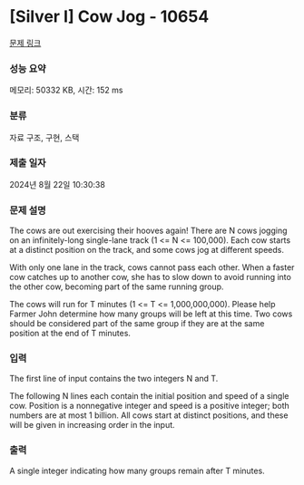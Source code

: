 # [Silver I] Cow Jog - 10654 

[문제 링크](https://www.acmicpc.net/problem/10654) 

### 성능 요약

메모리: 50332 KB, 시간: 152 ms

### 분류

자료 구조, 구현, 스택

### 제출 일자

2024년 8월 22일 10:30:38

### 문제 설명

<p>The cows are out exercising their hooves again!  There are N cows jogging on an infinitely-long single-lane track (1 <= N <= 100,000). Each cow starts at a distinct position on the track, and some cows jog at different speeds.</p>

<p>With only one lane in the track, cows cannot pass each other.  When a faster cow catches up to another cow, she has to slow down to avoid running into the other cow, becoming part of the same running group.</p>

<p>The cows will run for T minutes (1 <= T <= 1,000,000,000).  Please help Farmer John determine how many groups will be left at this time. Two cows should be considered part of the same group if they are at the same position at the end of T minutes.</p>

### 입력 

 <p>The first line of input contains the two integers N and T.</p>

<p>The following N lines each contain the initial position and speed of a single cow.  Position is a nonnegative integer and speed is a positive integer; both numbers are at most 1 billion.  All cows start at  distinct positions, and these will be given in increasing order in the input.</p>

### 출력 

 <p>A single integer indicating how many groups remain after T minutes.</p>

